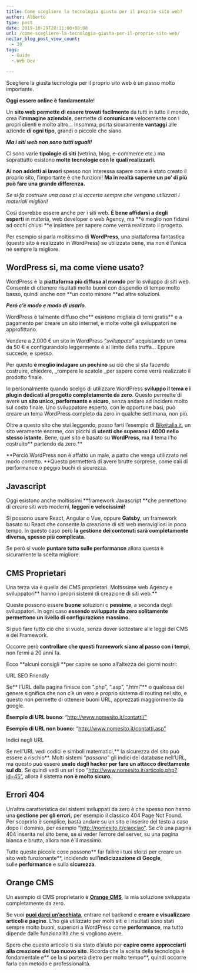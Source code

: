 ```yaml
---
title: Come scegliere la tecnologia giusta per il proprio sito web?
author: Alberto
type: post
date: 2019-10-29T20:11:00+00:00
url: /come-scegliere-la-tecnologia-giusta-per-il-proprio-sito-web/
nectar_blog_post_view_count:
  - 39
tags:
  - Guide
  - Web Dev

---
```

Scegliere la giusta tecnologia per il proprio sito web è un passo molto importante.

**Oggi essere online è fondamentale**!

Un **sito web **permette di essere** trovati facilmente** da tutti in tutto il mondo, crea **l’immagine aziendale**, permette di **comunicare** velocemente con i propri clienti e molto altro… Insomma, porta sicuramente **vantaggi** alle aziende **di ogni tipo**, grandi o piccole che siano.

**_Ma i siti web non sono tutti uguali!_**

Ci sono varie **tipologie di siti** (vetrina, blog, e-commerce etc.) ma soprattutto esistono **molte tecnologie con le quali realizzarli.**

**Ai non addetti ai lavori** spesso non interessa sapere come è stato creato il proprio sito, l’importante è che funzioni! **Ma in realtà saperne un po’ di più può fare una grande differenza.**

_Se si fa costruire una casa ci si accerta sempre che vengano utilizzati i materiali migliori!_

Così dovrebbe essere anche per i siti web. **È bene affidarsi a degli esperti** in materia, web developer o web Agency, ma **è meglio non fidarsi ad occhi chiusi **e insistere per sapere come verrà realizzato il progetto.

Per esempio si parla moltissimo di **WordPress**, una piattaforma fantastica (questo sito è realizzato in WordPress) se utilizzata bene, ma non è l’unica né sempre la migliore.

## WordPress si, ma come viene usato?

WordPress è la **piattaforma più diffusa al mondo** per lo sviluppo di siti web. Consente di ottenere risultati molto buoni con dispendio di tempo molto basso, quindi anche con **un costo minore **ad altre soluzioni.

**_Però c’è modo e modo di usarlo._**

WordPress è talmente diffuso che** esistono migliaia di temi gratis** e a pagamento per creare un sito internet, e molte volte gli sviluppatori ne approfittano.

Vendere a 2.000 € un sito in WordPress “_sviluppato_” acquistando un tema da 50 € e configurandolo leggermente è al limite della truffa… Eppure succede, e spesso.

Per questo **è meglio indagare un pochino** su ciò che si sta facendo costruire, chiedere, _rompere le scatole _per sapere come verrà realizzato il prodotto finale.

Io personalmente quando scelgo di utilizzare WordPress **sviluppo il tema e i plugin dedicati al progetto completamente da zero**. Questo permette di avere **un sito unico, performante e sicuro**, senza andare ad incidere molto sul costo finale. Uno sviluppatore esperto, con le opportune basi, può creare un tema WordPress completo da zero in qualche settimana, non più.

Oltre a questo sito che stai leggendo, posso farti l’esempio di <a href="http://bikeitalia.it/" rel="noreferrer noopener" target="_blank">Bikeitalia.it</a>, un sito veramente enorme, con picchi di **utenti che superano i 4000 nello stesso istante.** Bene, quel sito è basato su **WordPress**, ma il tema l’ho costruito** partendo da zero.**

**Perciò WordPress non è affatto un male, a patto che venga utilizzato nel modo corretto. **Questo permetterà di avere brutte sorprese, come cali di performance o peggio buchi di sicurezza.

## Javascript

Oggi esistono anche moltissimi **framework Javascript **che permettono di creare siti web moderni, **leggeri e velocissimi!**

Si possono usare React, Angular o Vue, oppure **Gatsby**, un framework basato su React che consente la creazione di siti web meravigliosi in poco tempo. In questo caso però **la gestione dei contenuti sarà completamente diversa, spesso più complicata.**

Se però si vuole **puntare tutto sulle performance** allora questa è sicuramente la scelta migliore.

## CMS Proprietari

Una terza via è quella dei CMS proprietari. Moltissime web Agency e sviluppatori** hanno i propri sistemi di creazione di siti web.**

Queste possono essere **buone** soluzioni o **pessime**, a seconda degli sviluppatori. In ogni caso **essendo sviluppate da zero solitamente permettono un livello di configurazione massimo.**

Si può fare tutto ciò che si vuole, senza dover sottostare alle leggi dei CMS e dei Framework.

Occorre però **controllare che questi framework siano al passo con i tempi**, non fermi a 20 anni fa.

Ecco **alcuni consigli **per capire se sono all’altezza dei giorni nostri:

URL SEO Friendly

Se** l’URL della pagina finisce con “.php”, “.asp”, “.html”** o qualcosa del genere significa che non c’è un vero e proprio sistema di routing nel sito, e questo non permette di ottenere buoni URL, apprezzati maggiormente da google.

**Esempio di URL buono**: “http://www.nomesito.it/contatti/”

**Esempio di URL non buono:** “http://www.nomesito.it/contatti.asp”

Indici negli URL

Se nell’URL vedi codici e simboli matematici,** la sicurezza del sito può essere a rischio**. Molti sistemi “_passano_” gli indici del database nell’URL, ma questo può essere **usato dagli hacker per fare un attacco direttamente sul db.** Se quindi vedi un url tipo “http://www.nomesito.it/articolo.php?id=45”, allora il sistema **non è molto sicuro.**

## Errori 404

Un’altra caratteristica dei sistemi sviluppati da zero è che spesso non hanno una **gestione per gli errori,** per esempio il classico 404 Page Not Found. Per scoprirlo è semplice, basta andare su un sito e inserire del testo a caso dopo il dominio, per esempio “http://nomesito.it/ciaociao”. Se c’è una pagina 404 inserita nel sito bene, se si veder l’errore del server, su una pagina bianca e brutta, allora non è il massimo.

Tutte queste piccole cose possono** far fallire i tuoi sforzi per creare un sito web funzionante**, incidendo sull’**indicizzazione di Google**, sulle **performance** e sulla **sicurezza**.

## Orange CMS

Un esempio di CMS proprietario è **<a href="http://orange.albertoreineri.it/" rel="noreferrer noopener" target="_blank">Orange CMS</a>**, la mia soluzione sviluppata completamente da zero.

Se vuoi **<a href="http://orange.albertoreineri.it/" rel="noreferrer noopener" target="_blank">puoi darci un’occhiata</a>**, entrare nel backend e **creare e visualizzare articoli e pagine**. L’ho già utilizzato per molti siti e i risultati sono stati sempre molto buoni, superiori a WordPress come **performance**, ma tutto dipende dalle funzionalità che si vogliono avere.

Spero che questo articolo ti sia stato d’aiuto per **capire come approcciarti alla creazione del tuo nuovo sito**. Ricorda che la scelta della tecnologia è fondamentale e** ce la si porterà dietro per molto tempo**, quindi occorre farla con metodo e professionalità.